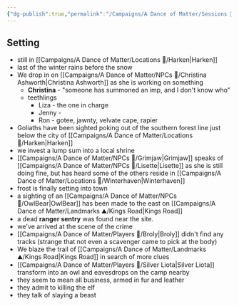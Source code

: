 ```yaml
---
{"dg-publish":true,"permalink":"/Campaigns/A Dance of Matter/Sessions 📝/Session 1010/"}
---
```



## Setting
- still in [[Campaigns/A Dance of Matter/Locations 📌/Harken\|Harken]]
- last of the winter rains before the snow
- We drop in on [[Campaigns/A Dance of Matter/NPCs 🤖/Christina Ashworth\|Christina Ashworth]] as she is working on something
	- **Christina** - "someone has summoned an imp, and I don't know who"
	- teethlings
		- Liza - the one in charge
		- Jenny - 
		- Ron - gotee, jawnty, velvate cape, rapier 
- Goliaths have been sighted poking out of the southern forest line just below the city of [[Campaigns/A Dance of Matter/Locations 📌/Harken\|Harken]]
- we invest a lump sum into a local shrine
- [[Campaigns/A Dance of Matter/NPCs 🤖/Grimjaw\|Grimjaw]] speaks of [[Campaigns/A Dance of Matter/NPCs 🤖/Lisette\|Lisette]] as she is still doing fine, but has heard some of the others reside in [[Campaigns/A Dance of Matter/Locations 📌/Winterhaven\|Winterhaven]]
- frost is finally setting into town
- a sighting of an [[Campaigns/A Dance of Matter/NPCs 🤖/OwlBear\|OwlBear]] has been made to the east on [[Campaigns/A Dance of Matter/Landmarks ⛰/Kings Road\|Kings Road]]
- a dead  **ranger sentry** was found near the site.
- we've arrived at the scene of the crime
- [[Campaigns/A Dance of Matter/Players 👤/Broly\|Broly]] didn't find any tracks (strange that not even a scavenger came to pick at the body)
- We blaze the trail of [[Campaigns/A Dance of Matter/Landmarks ⛰/Kings Road\|Kings Road]] in search of more clues
- [[Campaigns/A Dance of Matter/Players 👤/Silver Liota\|Silver Liota]] transform into an owl and eavesdrops on the camp nearby
- they seem to mean all business, armed in fur and leather
- they admit to killing the elf 
- they talk of slaying a beast